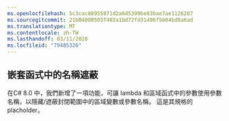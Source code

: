```yaml
---
ms.openlocfilehash: 5c3cac88955871d2a6d5399be83bae7ae1126287
ms.sourcegitcommit: 21b04008503f402a1bd72fd31496f5604bd8a6ad
ms.translationtype: MT
ms.contentlocale: zh-TW
ms.lasthandoff: 03/11/2020
ms.locfileid: "79485326"
---
```

## <a name="name-shadowing-in-nested-functions"></a>嵌套函式中的名稱遮蔽

在C# 8.0 中，我們新增了一項功能，可讓 lambda 和區域函式中的參數使用參數名稱，以隱藏/遮蔽封閉範圍中的區域變數或參數名稱。 這是其規格的 placholder。
